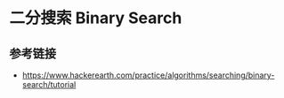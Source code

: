 # 二分搜索 Binary Search

## 参考链接
* https://www.hackerearth.com/practice/algorithms/searching/binary-search/tutorial
